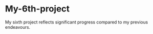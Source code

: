# My-6th-project
My sixth project reflects significant progress compared to my previous endeavours.
